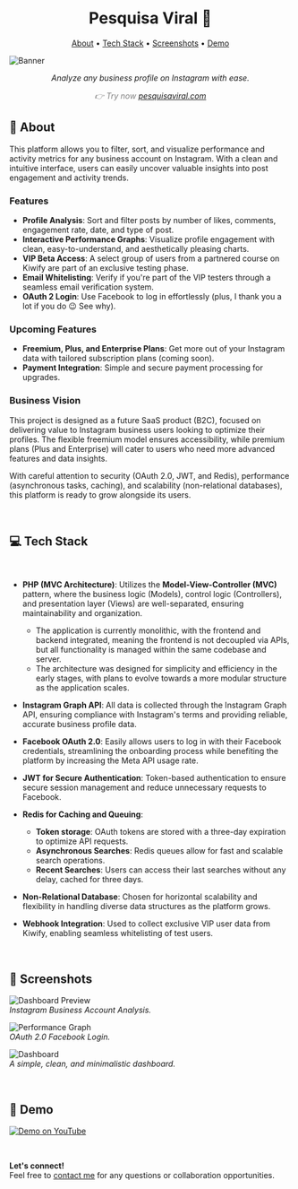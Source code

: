 <h1 align="center" style="font-weight: bold;">Pesquisa Viral 🌟</h1>

<p align="center">
 <a href="#about">About</a> • 
 <a href="#tech">Tech Stack</a> •  
 <a href="#screenshots">Screenshots</a> • 
 <a href="#demo">Demo</a>
</p>

![Banner](https://github.com/felipebpassos/ViralSearch/blob/main/pv1.png?raw=true)

<p align="center">
    <i>Analyze any business profile on Instagram with ease.</i>
</p>

<p align="center" style="color: gray;">
    <i>👉 Try now <a href="https://pesquisaviral.com">pesquisaviral.com</a></i>
</p>

<h2 id="about">📝 About</h2>

This platform allows you to filter, sort, and visualize performance and activity metrics for any business account on Instagram. With a clean and intuitive interface, users can easily uncover valuable insights into post engagement and activity trends. 

### **Features**

- **Profile Analysis**: Sort and filter posts by number of likes, comments, engagement rate, date, and type of post.
- **Interactive Performance Graphs**: Visualize profile engagement with clean, easy-to-understand, and aesthetically pleasing charts.
- **VIP Beta Access**: A select group of users from a partnered course on Kiwify are part of an exclusive testing phase.
- **Email Whitelisting**: Verify if you're part of the VIP testers through a seamless email verification system.
- **OAuth 2 Login**: Use Facebook to log in effortlessly (plus, I thank you a lot if you do 😉 See why).

### **Upcoming Features**

- **Freemium, Plus, and Enterprise Plans**: Get more out of your Instagram data with tailored subscription plans (coming soon).
- **Payment Integration**: Simple and secure payment processing for upgrades.

### **Business Vision**

This project is designed as a future SaaS product (B2C), focused on delivering value to Instagram business users looking to optimize their profiles. The flexible freemium model ensures accessibility, while premium plans (Plus and Enterprise) will cater to users who need more advanced features and data insights.

With careful attention to security (OAuth 2.0, JWT, and Redis), performance (asynchronous tasks, caching), and scalability (non-relational databases), this platform is ready to grow alongside its users.

<br>

<h2 id="tech">💻 Tech Stack</h2>

<br>

- **PHP (MVC Architecture)**: Utilizes the **Model-View-Controller (MVC)** pattern, where the business logic (Models), control logic (Controllers), and presentation layer (Views) are well-separated, ensuring maintainability and organization.
  - The application is currently monolithic, with the frontend and backend integrated, meaning the frontend is not decoupled via APIs, but all functionality is managed within the same codebase and server.
  - The architecture was designed for simplicity and efficiency in the early stages, with plans to evolve towards a more modular structure as the application scales.

- **Instagram Graph API**: All data is collected through the Instagram Graph API, ensuring compliance with Instagram's terms and providing reliable, accurate business profile data.
- **Facebook OAuth 2.0**: Easily allows users to log in with their Facebook credentials, streamlining the onboarding process while benefiting the platform by increasing the Meta API usage rate.
- **JWT for Secure Authentication**: Token-based authentication to ensure secure session management and reduce unnecessary requests to Facebook.
- **Redis for Caching and Queuing**:
  - **Token storage**: OAuth tokens are stored with a three-day expiration to optimize API requests.
  - **Asynchronous Searches**: Redis queues allow for fast and scalable search operations.
  - **Recent Searches**: Users can access their last searches without any delay, cached for three days.
- **Non-Relational Database**: Chosen for horizontal scalability and flexibility in handling diverse data structures as the platform grows.
- **Webhook Integration**: Used to collect exclusive VIP user data from Kiwify, enabling seamless whitelisting of test users.

<br>

<h2 id="screenshots">📱 Screenshots</h2>

![Dashboard Preview](https://github.com/felipebpassos/ViralSearch/blob/main/pv2.png?raw=true)  
_Instagram Business Account Analysis._

![Performance Graph](https://github.com/felipebpassos/ViralSearch/blob/main/pv3.png?raw=true)  
_OAuth 2.0 Facebook Login._

![Dashboard](https://github.com/felipebpassos/ViralSearch/blob/main/pv1.png?raw=true)  
_A simple, clean, and minimalistic dashboard._

<br>

<h2 id="demo">🚀 Demo</h2>

[![Demo on YouTube](https://img.shields.io/badge/YouTube-Demo-red?style=for-the-badge&logo=youtube)](https://youtu.be/OjWBcroxG0Y)

<br>

**Let's connect!**  
Feel free to [contact me](mailto:contato@simplifyweb.com.br) for any questions or collaboration opportunities.
